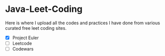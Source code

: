 # Java-Leet-Coding
Here is where I upload all the codes and practices I have done from various curated free leet coding sites.
- [x] Project Euler
- [ ] Leetcode
- [ ] Codewars
